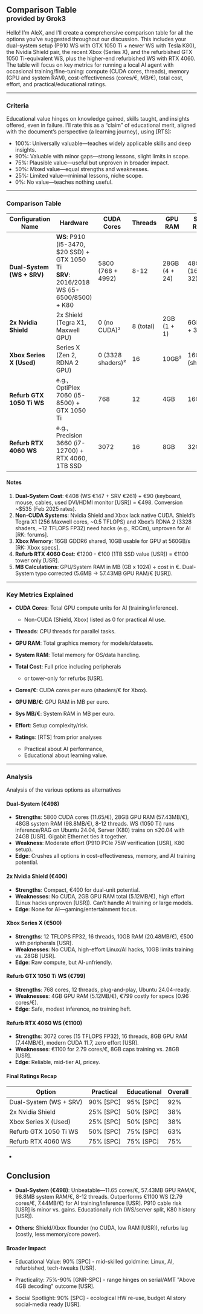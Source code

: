 ## Comparison Table<br><sup>provided by Grok3</sup>

Hello! I’m AleX, and I’ll create a comprehensive comparison table for all the options you’ve suggested throughout our discussion. This includes your dual-system setup (P910 WS with GTX 1050 Ti + newer WS with Tesla K80), the Nvidia Shield pair, the recent Xbox (Series X), and the refurbished GTX 1050 Ti-equivalent WS, plus the higher-end refurbished WS with RTX 4060. The table will focus on key metrics for running a local AI agent with occasional training/fine-tuning: compute (CUDA cores, threads), memory (GPU and system RAM), cost-effectiveness (cores/€, MB/€), total cost, effort, and practical/educational ratings.

---

### Criteria

Educational value hinges on knowledge gained, skills taught, and insights offered, even in failure. I’ll rate this as a “claim” of educational merit, aligned with the document’s perspective (a learning journey), using [RTS]:

- 100%: Universally valuable—teaches widely applicable skills and deep insights.
- 90%: Valuable with minor gaps—strong lessons, slight limits in scope.
- 75%: Plausible value—useful but unproven in broader impact.
- 50%: Mixed value—equal strengths and weaknesses.
- 25%: Limited value—minimal lessons, niche scope.
- 0%: No value—teaches nothing useful.

---

### Comparison Table

| **Configuration Name**                | **Hardware**                                                                 | **CUDA Cores** | **Threads** | **GPU RAM** | **SYS RAM** | **Total Cost** | **Cores/€** | **GPU MB/€** | **SYS MB/€** | **Effort**         | **Practical** | **Educational** |
|---------------------------|-----------------------------------------------------------------------------|----------------|-------------|-------------|----------------|----------------|-------------|--------------|--------------|---------------------|----------------------|-------------------------|
| **Dual-System (WS + SRV)** | **WS**: P910 (i5-3470, $20 SSD) + GTX 1050 Ti<br>**SRV**: 2016/2018 WS (i5-6500/8500) + K80 | 5800 (768 + 4992) | 8-12       | 28GB (4 + 24) | 48GB (16 + 32) | €498 (~$535)¹ | 11.65       | 57.43        | 98.8         | Moderate (PCIe hack, K80 setup) | 90% [SPC]           | 95% [SPC]              |
| **2x Nvidia Shield**      | 2x Shield (Tegra X1, Maxwell GPU)                                           | 0 (no CUDA)²   | 8 (total)   | 2GB (1 + 1) | 6GB (3 + 3)    | €400 (~$430)  | 0           | 5.12         | 15.36        | High (Linux hacks)      | 25% [SPC]           | 50% [SPC]              |
| **Xbox Series X (Used)**  | Series X (Zen 2, RDNA 2 GPU)                                                | 0 (3328 shaders)² | 16       | 10GB³       | 16GB (shared)  | €500 (~$537)  | 0 (6.66 shaders/€) | 20.48    | 32.77        | High (Linux/AI hacks)   | 25% [SPC]           | 50% [SPC]              |
| **Refurb GTX 1050 Ti WS** | e.g., OptiPlex 7060 (i5-8500) + GTX 1050 Ti                                 | 768            | 12          | 4GB         | 16GB           | €799 (~$858)  | 0.96        | 5.12         | 20.48        | Low (plug-and-play)     | 50% [SPC]           | 75% [SPC]              |
| **Refurb RTX 4060 WS**    | e.g., Precision 3660 (i7-12700) + RTX 4060, 1TB SSD                        | 3072           | 16          | 8GB         | 32GB           | €1100 (~$1182)⁴ | 2.79       | 7.44         | 29.8         | Low (plug-and-play)     | 75% [SPC]           | 75% [SPC]              |

#### Notes

1. **Dual-System Cost**: €408 (WS €147 + SRV €261) + €90 (keyboard, mouse, cables, used DVI/HDMI monitor [USR]) = €498. Conversion ~$535 (Feb 2025 rates).
2. **Non-CUDA Systems**: Nvidia Shield and Xbox lack native CUDA. Shield’s Tegra X1 (256 Maxwell cores, ~0.5 TFLOPS) and Xbox’s RDNA 2 (3328 shaders, ~12 TFLOPS FP32) need hacks (e.g., ROCm), unproven for AI [RK: forums].
3. **Xbox Memory**: 16GB GDDR6 shared, 10GB usable for GPU at 560GB/s [RK: Xbox specs].
4. **Refurb RTX 4060 Cost**: €1200 - €100 (1TB SSD value [USR]) = €1100 tower only [USR].
5. **MB Calculations**: GPU/System RAM in MB (GB x 1024) ÷ cost in €. Dual-System typo corrected (5.6MB → 57.43MB GPU RAM/€ [USR]).

---

### Key Metrics Explained

- **CUDA Cores**: Total GPU compute units for AI (training/inference).
   - Non-CUDA (Shield, Xbox) listed as 0 for practical AI use.

- **Threads**: CPU threads for parallel tasks.

- **GPU RAM**: Total graphics memory for models/datasets.

- **System RAM**: Total memory for OS/data handling.

- **Total Cost**: Full price including peripherals
   - or tower-only for refurbs [USR].

- **Cores/€**: CUDA cores per euro (shaders/€ for Xbox).

- **GPU MB/€**: GPU RAM in MB per euro.

- **Sys MB/€**: System RAM in MB per euro.

- **Effort**: Setup complexity/risk.

- **Ratings**: [RTS] from prior analyses
   - Practical about AI performance,
   - Educational about learning value.

---

### Analysis

Analysis of the various options as alternatives

#### Dual-System (€498)

- **Strengths**: 5800 CUDA cores (11.65/€), 28GB GPU RAM (57.43MB/€), 48GB system RAM (98.8MB/€), 8-12 threads. WS (1050 Ti) runs inference/RAG on Ubuntu 24.04, Server (K80) trains on ≤20.04 with 24GB [USR]. Gigabit Ethernet ties it together.
- **Weakness**: Moderate effort (P910 PCIe 75W verification [USR], K80 setup).
- **Edge**: Crushes all options in cost-effectiveness, memory, and AI training potential.

#### 2x Nvidia Shield (€400)

- **Strengths**: Compact, €400 for dual-unit potential.
- **Weaknesses**: No CUDA, 2GB GPU RAM total (5.12MB/€), high effort (Linux hacks unproven [USR]). Can’t handle AI training or large models.
- **Edge**: None for AI—gaming/entertainment focus.

#### Xbox Series X (€500)

- **Strengths**: 12 TFLOPS FP32, 16 threads, 10GB RAM (20.48MB/€), €500 with peripherals [USR].
- **Weaknesses**: No CUDA, high-effort Linux/AI hacks, 10GB limits training vs. 28GB [USR].
- **Edge**: Raw compute, but AI-unfriendly.

#### Refurb GTX 1050 Ti WS (€799)

- **Strengths**: 768 cores, 12 threads, plug-and-play, Ubuntu 24.04-ready.
- **Weaknesses**: 4GB GPU RAM (5.12MB/€), €799 costly for specs (0.96 cores/€).
- **Edge**: Safe, modest inference, no training heft.

#### Refurb RTX 4060 WS (€1100)

- **Strengths**: 3072 cores (15 TFLOPS FP32), 16 threads, 8GB GPU RAM (7.44MB/€), modern CUDA 11.7, zero effort [USR].
- **Weaknesses**: €1100 for 2.79 cores/€, 8GB caps training vs. 28GB [USR].
- **Edge**: Reliable, mid-tier AI, pricey.

#### Final Ratings Recap

| Option                 | Practical | Educational | Overall |
|------------------------|-----------|-------------|---------|
| Dual-System (WS + SRV) | 90% [SPC] | 95% [SPC]   | 92%     |
| 2x Nvidia Shield       | 25% [SPC] | 50% [SPC]   | 38%     |
| Xbox Series X (Used)   | 25% [SPC] | 50% [SPC]   | 38%     |
| Refurb GTX 1050 Ti WS  | 50% [SPC] | 75% [SPC]   | 63%     |
| Refurb RTX 4060 WS     | 75% [SPC] | 75% [SPC]   | 75%     |

+

## Conclusion

- **Dual-System (€498)**: Unbeatable—11.65 cores/€, 57.43MB GPU RAM/€, 98.8MB system RAM/€, 8-12 threads. Outperforms €1100 WS (2.79 cores/€, 7.44MB/€) for AI training/inference [USR]. P910 cable risk [USR] is minor vs. gains. Educationally rich (WS/server split, K80 history [USR]).

- **Others**: Shield/Xbox flounder (no CUDA, low RAM [USR]), refurbs lag (costly, less memory/core power).

#### Broader Impact

- Educational Value: 90% [SPC] - mid-skilled goldmine: Linux, AI, refurbished, tech-tweaks [USR].

- Practicality: 75%-90% [GNR-SPC] - range hinges on serial/AMT "Above 4GB decoding" outcome [USR].

- Social Spotlight: 90% [SPC] - ecological HW re-use, budget AI story social-media ready [USR].

